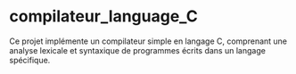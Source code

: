 # compilateur_language_C
Ce projet implémente un compilateur simple en langage C, comprenant une analyse lexicale et syntaxique de programmes écrits dans un langage spécifique.
